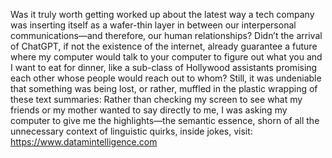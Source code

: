 Was it truly worth getting worked up about the latest way a tech company was inserting itself as a wafer-thin layer in between our interpersonal communications—and therefore, our human relationships? Didn’t the arrival of ChatGPT, if not the existence of the internet, already guarantee a future where my computer would talk to your computer to figure out what you and I want to eat for dinner, like a sub-class of Hollywood assistants promising each other whose people would reach out to whom? Still, it was undeniable that something was being lost, or rather, muffled in the plastic wrapping of these text summaries: Rather than checking my screen to see what my friends or my mother wanted to say directly to me, I was asking my computer to give me the highlights—the semantic essence, shorn of all the unnecessary context of linguistic quirks, inside jokes, 
visit: https://www.datamintelligence.com
